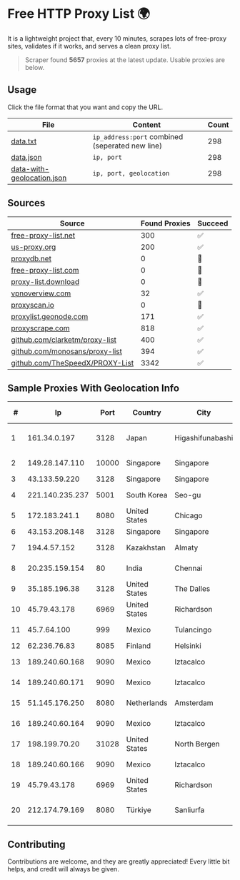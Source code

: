 
# Free HTTP Proxy List 🌍

It is a lightweight project that, every 10 minutes, scrapes lots of free-proxy sites, validates if it works, and serves a clean proxy list.


> Scraper found **5657** proxies at the latest update. Usable proxies are below.

## Usage

Click the file format that you want and copy the URL.


|File|Content|Count|
|----|-------|-----|
|[data.txt](https://raw.githubusercontent.com/themiralay/Proxy-List-World/master/data.txt)|`ip_address:port` combined (seperated new line)|298|
|[data.json](https://raw.githubusercontent.com/themiralay/Proxy-List-World/master/data.json)|`ip, port`|298|
|[data-with-geolocation.json](https://raw.githubusercontent.com/themiralay/Proxy-List-World/master/data-with-geolocation.json)|`ip, port, geolocation`|298|

## Sources

|Source|Found Proxies|Succeed|
|------|-------------|-------|
|[free-proxy-list.net](https://free-proxy-list.net)|300|✅|
|[us-proxy.org](https://www.us-proxy.org)|200|✅|
|[proxydb.net](http://proxydb.net)|0|🚫|
|[free-proxy-list.com](https://free-proxy-list.com/?page=&port=&type%5B%5D=http&type%5B%5D=https&up_time=0&search=Search)|0|🚫|
|[proxy-list.download](https://www.proxy-list.download/HTTP)|0|🚫|
|[vpnoverview.com](https://vpnoverview.com/privacy/anonymous-browsing/free-proxy-servers)|32|✅|
|[proxyscan.io](https://www.proxyscan.io)|0|🚫|
|[proxylist.geonode.com](https://proxylist.geonode.com/api/proxy-list?limit=300&page=1&sort_by=lastChecked&sort_type=desc&protocols=http,https)|171|✅|
|[proxyscrape.com](https://api.proxyscrape.com/v2/?request=displayproxies&protocol=http&timeout=10000&country=all&ssl=all&anonymity=all)|818|✅|
|[github.com/clarketm/proxy-list](https://raw.githubusercontent.com/clarketm/proxy-list/master/proxy-list-raw.txt)|400|✅|
|[github.com/monosans/proxy-list](https://raw.githubusercontent.com/monosans/proxy-list/main/proxies/http.txt)|394|✅|
|[github.com/TheSpeedX/PROXY-List](https://raw.githubusercontent.com/TheSpeedX/PROXY-List/master/http.txt)|3342|✅|


## Sample Proxies With Geolocation Info

|#|Ip|Port|Country|City|Internet Service Provider|
|-|--|----|-------|----|-------------------------|
|1|161.34.0.197|3128|Japan|Higashifunabashi|NTT PC Communications, Inc.|
|2|149.28.147.110|10000|Singapore|Singapore|The Constant Company|
|3|43.133.59.220|3128|Singapore|Singapore|Aceville Pte.ltd|
|4|221.140.235.237|5001|South Korea|Seo-gu|SK Broadband Co Ltd|
|5|172.183.241.1|8080|United States|Chicago|Microsoft|
|6|43.153.208.148|3128|Singapore|Singapore|Aceville Pte.ltd|
|7|194.4.57.152|3128|Kazakhstan|Almaty|LLP "Kompaniya Hoster.KZ"|
|8|20.235.159.154|80|India|Chennai|Microsoft Corporation|
|9|35.185.196.38|3128|United States|The Dalles|Google LLC|
|10|45.79.43.178|6969|United States|Richardson|Akamai Technologies, Inc.|
|11|45.7.64.100|999|Mexico|Tulancingo|Maysnet SA De CV|
|12|62.236.76.83|8085|Finland|Helsinki|DNA Oyj|
|13|189.240.60.168|9090|Mexico|Iztacalco|Uninet S.A. de C.V.|
|14|189.240.60.171|9090|Mexico|Iztacalco|Uninet S.A. de C.V.|
|15|51.145.176.250|8080|Netherlands|Amsterdam|Microsoft Corporation|
|16|189.240.60.164|9090|Mexico|Iztacalco|Uninet S.A. de C.V.|
|17|198.199.70.20|31028|United States|North Bergen|DigitalOcean, LLC|
|18|189.240.60.166|9090|Mexico|Iztacalco|Uninet S.A. de C.V.|
|19|45.79.43.178|6969|United States|Richardson|Akamai Technologies, Inc.|
|20|212.174.79.169|8080|Türkiye|Sanliurfa|Turk Telekomunikasyon Anonim Sirketi|



## Contributing

Contributions are welcome, and they are greatly appreciated! Every
little bit helps, and credit will always be given.

